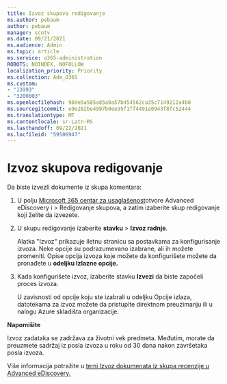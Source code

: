 ```yaml
---
title: Izvoz skupova redigovanje
ms.author: pebaum
author: pebaum
manager: scotv
ms.date: 09/21/2021
ms.audience: Admin
ms.topic: article
ms.service: o365-administration
ROBOTS: NOINDEX, NOFOLLOW
localization_priority: Priority
ms.collection: Adm_O365
ms.custom:
- "13993"
- "3200003"
ms.openlocfilehash: 98de5a585a85a0a57b454562ca35c7149212a4b0
ms.sourcegitcommit: e9e282be4997b0ee95f1ff4491e0943f8fc52444
ms.translationtype: MT
ms.contentlocale: sr-Latn-RS
ms.lasthandoff: 09/22/2021
ms.locfileid: "59506947"
---
```

# <a name="export-review-sets"></a>Izvoz skupova redigovanje

Da biste izvezli dokumente iz skupa komentara:

1. U polju [Microsoft 365 centar za usaglašenost](https://compliance.microsoft.com/)otvore Advanced eDiscovery i >  Redigovanje skupova, a zatim izaberite skup redigovanje koji želite da izvezete.

1. U skupu redigovanje izaberite **stavku**  >  **Izvoz radnje**.

    Alatka "Izvoz" prikazuje iletnu stranicu sa postavkama za konfigurisanje izvoza. Neke opcije su podrazumevano izabrane, ali ih možete promeniti. Opise opcija izvoza koje možete da konfigurišete možete da pronađete u **odeljku Izlazne opcije.**

1. Kada konfigurišete izvoz, izaberite stavku **Izvezi** da biste započeli proces izvoza. 

    U zavisnosti od opcije koju  ste izabrali u odeljku Opcije izlaza, datotekama za izvoz možete da pristupite direktnom preuzimanju ili u nalogu Azure skladišta organizacije.

**Napomišite**

Izvoz zadataka se zadržava za životni vek predmeta. Međutim, morate da preuzmete sadržaj iz posla izvoza u roku od 30 dana nakon završetaka posla izvoza.

Više informacija potražite u [temi Izvoz dokumenata iz skupa recenzije u Advanced eDiscovery.](https://docs.microsoft.com/microsoft-365/compliance/export-documents-from-review-set)
